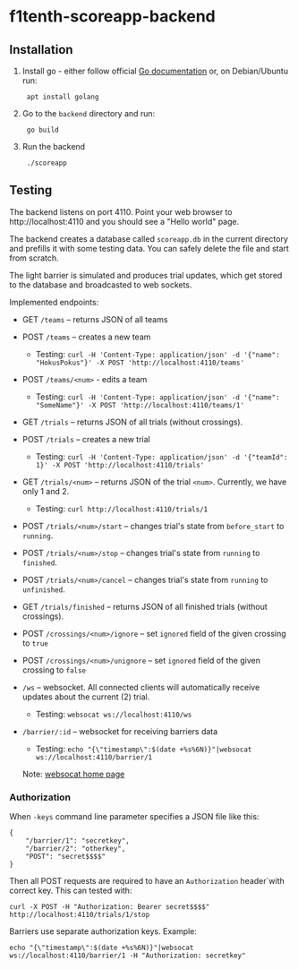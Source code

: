 # f1tenth-scoreapp-backend

## Installation

1. Install go - either follow official [Go
   documentation](https://golang.org/doc/install) or, on Debian/Ubuntu
   run:

        apt install golang

2. Go to the `backend` directory and run:

        go build

3. Run the backend

        ./scoreapp

## Testing

The backend listens on port 4110. Point your web browser to
http://localhost:4110 and you should see a "Hello world" page.

The backend creates a database called `scoreapp.db` in the current
directory and prefills it with some testing data. You can safely
delete the file and start from scratch.

The light barrier is simulated and produces trial updates, which get
stored to the database and broadcasted to web sockets.

Implemented endpoints:

- GET `/teams` – returns JSON of all teams
- POST `/teams` – creates a new team
  - Testing: `curl -H 'Content-Type: application/json' -d '{"name": "HokusPokus"}' -X POST 'http://localhost:4110/teams'`
- POST `/teams/<num>` - edits a team
  - Testing: `curl -H 'Content-Type: application/json' -d '{"name": "SomeName"}' -X POST 'http://localhost:4110/teams/1'`
- GET `/trials` – returns JSON of all trials (without crossings).
- POST `/trials` – creates a new trial
  - Testing: `curl -H 'Content-Type: application/json' -d '{"teamId": 1}' -X POST 'http://localhost:4110/trials'`
- GET `/trials/<num>` – returns JSON of the trial `<num>`. Currently,
  we have only 1 and 2.
  - Testing: `curl http://localhost:4110/trials/1`
- POST `/trials/<num>/start` – changes trial's state from
  `before_start` to `running`.
- POST `/trials/<num>/stop` – changes trial's state from
  `running` to `finished`.
- POST `/trials/<num>/cancel` – changes trial's state from
  `running` to `unfinished`.
- GET `/trials/finished` – returns JSON of all finished trials (without crossings).
- POST `/crossings/<num>/ignore` – set `ignored` field of the given
  crossing to `true`
- POST `/crossings/<num>/unignore` – set `ignored` field of the given
  crossing to `false`
- `/ws` – websocket. All connected clients will automatically receive
  updates about the current (2) trial.
  - Testing: `websocat ws://localhost:4110/ws`
- `/barrier/:id` – websocket for receiving barriers data
  - Testing: `echo "{\"timestamp\":$(date +%s%6N)}"|websocat ws://localhost:4110/barrier/1`

  Note: [websocat home page][websocat]

[websocat]: https://github.com/vi/websocat

### Authorization

When `-keys` command line parameter specifies a JSON file like this:

    {
        "/barrier/1": "secretkey",
        "/barrier/2": "otherkey",
        "POST": "secret$$$$"
    }

Then all POST requests are required to have an `Authorization`
header`with correct key. This can tested with:

    curl -X POST -H "Authorization: Bearer secret$$$$" http://localhost:4110/trials/1/stop

Barriers use separate authorization keys. Example:

    echo "{\"timestamp\":$(date +%s%6N)}"|websocat ws://localhost:4110/barrier/1 -H "Authorization: secretkey"
